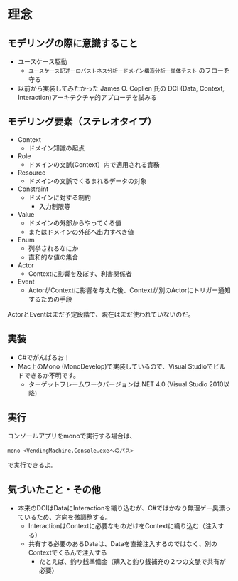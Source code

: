 理念
======

モデリングの際に意識すること
--------------------------

* ユースケース駆動
    * ``ユースケース記述ーロバストネス分析ードメイン構造分析ー単体テスト`` のフローを守る
* 以前から実装してみたかった James O. Coplien 氏の DCI (Data, Context, Interaction)アーキテクチャ的アプローチを試みる

モデリング要素（ステレオタイプ）
----------------------------

* Context
    * ドメイン知識の起点
* Role
    * ドメインの文脈(Context）内で適用される責務
* Resource
    * ドメインの文脈でくるまれるデータの対象
* Constraint
    * ドメインに対する制約
        * 入力制限等
* Value
	* ドメインの外部からやってくる値
	* またはドメインの外部へ出力すべき値
* Enum
    * 列挙されるなにか
    * 直和的な値の集合
* Actor
    * Contextに影響を及ぼす、利害関係者
* Event
    * ActorがContextに影響を与えた後、Contextが別のActorにトリガー通知するための手段

ActorとEventはまだ予定段階で、現在はまだ使われていないのだ。

実装
-------

* C#でがんばるお！
* Mac上のMono (MonoDevelop)で実装しているので、Visual Studioでビルドできるか不明です。
    * ターゲットフレームワークバージョンは.NET 4.0 (Visual Studio 2010以降)

実行
-------

コンソールアプリをmonoで実行する場合は、

```
mono <VendingMachine.Console.exeへのパス>
```

で実行できるよ。

気づいたこと・その他
---------------------

* 本来のDCIはDataにInteractionを織り込むが、C#ではかなり無理ゲー臭漂っているため、方向を微調整する。
    * InteractionはContextに必要なものだけをContextに織り込む（注入する）
    * 共有する必要のあるDataは、Dataを直接注入するのではなく、別のContextでくるんで注入する
        * たとえば、釣り銭準備金（購入と釣り銭補充の２つの文脈で共有が必要）

